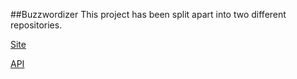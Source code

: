 ##Buzzwordizer
This project has been split apart into two different repositories.

[Site](https://github.com/bengadbois/buzzwordizer-web)

[API](https://github.com/bengadbois/buzzwordizer-api)

